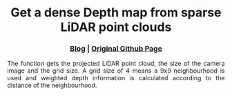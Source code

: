 [comment]: <> 

<!-- PROJECT LOGO -->

<p align="center">

  <h1 align="center"> Get a dense Depth map from sparse LiDAR point clouds
  </h1>

[comment]: <> (  <h2 align="center">PAPER</h2>)
  <h3 align="center">
  <a href="">Blog</a> 
  | <a href="https://github.com/BerensRWU/DenseMap">Original Github Page</a>
  </h3>
  <div align="justify">
  The function gets the projected LiDAR point cloud, the size of the camera image and the grid size. 
  A grid size of 4 means a 9x9 neighbourhood is used and weighted depth information is calculated according to the distance of the neighbourhood.
  </div>



<!-- 下面是初始化并创建github仓库 -->
<!-- 
~~~
#进入到该项目Terminal窗口,执行删除.git目录
rm -rf .git
 
#此时项目已经不再被git版本库所管理,就可以创建忽略文件了;
创建.gitignore文件
 
#然后重新初始化该项目,该项目又受git版本控制了;
git init
 
#然后进行add了,将所有的项目都提交到缓存
git add .
 
#然后提交到git本地仓库中
git commit -m "提交初始化版本"
 
#在gitee网站中创建一个仓库,进行与远程仓库关联
git remote add origin git@****/*.git
 
#然后推送到远程仓库
git push origin master
 
#在重新执行下推送
git push -u origin master
~~~ -->
